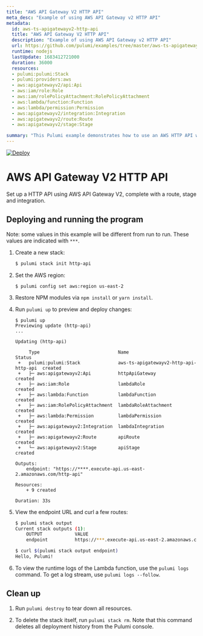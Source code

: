 ```yaml
---
title: "AWS API Gateway V2 HTTP API"
meta_desc: "Example of using AWS API Gateway v2 HTTP API"
metadata:
  id: aws-ts-apigatewayv2-http-api
  title: "AWS API Gateway V2 HTTP API"
  description: "Example of using AWS API Gateway v2 HTTP API"
  url: https://github.com/pulumi/examples/tree/master/aws-ts-apigatewayv2-http-api
  runtime: nodejs
  lastUpdate: 1683412721000
  duration: 36000
  resources:
  - pulumi:pulumi:Stack
  - pulumi:providers:aws
  - aws:apigatewayv2/api:Api
  - aws:iam/role:Role
  - aws:iam/rolePolicyAttachment:RolePolicyAttachment
  - aws:lambda/function:Function
  - aws:lambda/permission:Permission
  - aws:apigatewayv2/integration:Integration
  - aws:apigatewayv2/route:Route
  - aws:apigatewayv2/stage:Stage

summary: "This Pulumi example demonstrates how to use an AWS HTTP API with serverless TypeScript functions. It uses Amazon Web Services (AWS) and TypeScript as its cloud provider and programming language, respectively. The example creates an API Gateway v2 HTTP API endpoint, an AWS Lambda function to power its back-end, and an AWS IAM role to enable the Lambda function to access other AWS services. This example provides an example of cloud-computing use cases related to building and deploying web applications."
---
```


[![Deploy](https://get.pulumi.com/new/button.svg)](https://app.pulumi.com/new?template=https://github.com/pulumi/examples/blob/master/aws-ts-apigatewayv2-http-api/README.md)

# AWS API Gateway V2 HTTP API

Set up a HTTP API using AWS API Gateway V2, complete with a route, stage and integration.

## Deploying and running the program

Note: some values in this example will be different from run to run.  These values are indicated
with `***`.

1.  Create a new stack:

    ```bash
    $ pulumi stack init http-api
    ```

1.  Set the AWS region:

    ```
    $ pulumi config set aws:region us-east-2
    ```

1.  Restore NPM modules via `npm install` or `yarn install`.

1.  Run `pulumi up` to preview and deploy changes:

    ```
    $ pulumi up
    Previewing update (http-api)
    ...

    Updating (http-api)

         Type                             Name                                   Status
     +   pulumi:pulumi:Stack              aws-ts-apigatewayv2-http-api-http-api  created
     +   ├─ aws:apigatewayv2:Api          httpApiGateway                         created
     +   ├─ aws:iam:Role                  lambdaRole                             created
     +   ├─ aws:lambda:Function           lambdaFunction                         created
     +   ├─ aws:iam:RolePolicyAttachment  lambdaRoleAttachment                   created
     +   ├─ aws:lambda:Permission         lambdaPermission                       created
     +   ├─ aws:apigatewayv2:Integration  lambdaIntegration                      created
     +   ├─ aws:apigatewayv2:Route        apiRoute                               created
     +   └─ aws:apigatewayv2:Stage        apiStage                               created

    Outputs:
        endpoint: "https://****.execute-api.us-east-2.amazonaws.com/http-api"

    Resources:
        + 9 created

    Duration: 33s
    ```

1.  View the endpoint URL and curl a few routes:

    ```bash
    $ pulumi stack output
    Current stack outputs (1):
        OUTPUT            VALUE
        endpoint          https://***.execute-api.us-east-2.amazonaws.com/http-api

    $ curl $(pulumi stack output endpoint)
    Hello, Pulumi!
    ```

1.  To view the runtime logs of the Lambda function, use the `pulumi logs` command. To get a log stream, use `pulumi logs --follow`.

## Clean up

1.  Run `pulumi destroy` to tear down all resources.

1.  To delete the stack itself, run `pulumi stack rm`. Note that this command deletes all deployment history from the Pulumi console.
